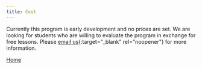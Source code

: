 ```yaml
---
title: Cost
---
```


Currently this program is early development and no prices are set. We are looking for students who are willing to evaluate the program in exchange for free lessons.
Please [email us](mailto:discovercoding@gmail.com){:target="_blank" rel="noopener"} for more information.

[Home](index.html)
